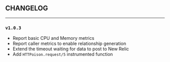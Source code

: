 ## CHANGELOG

-------

### `v1.0.3`

* Report basic CPU and Memory metrics
* Report caller metrics to enable relationship generation
* Extend the timeout waiting for data to post to New Relic
* Add `HTTPoison.request/5` instrumented function
